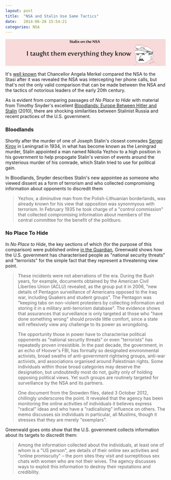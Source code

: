 ```yaml
---
layout: post
title:  "NSA and Stalin Use Same Tactics"
date:   2014-06-28 15:54:21
categories: NSA
---
```


<img class="image-center" src="/stalin.png">

It's <a href="http://rt.com/news/merkel-calls-nsa-stasi-408/">well known</a> that Chancellor Angela Merkel compared the NSA to the Stasi after it was revealed the NSA was intercepting her phone calls, but that's not the only valid comparison that can be made between the NSA and the tactics of notorious leaders of the early 20th century. 

As is evident from comparing passages of <i>No Place to Hide</i> with material from Timothy Snyder's excellent <a href="http://www.amazon.ca/Bloodlands-Europe-Between-Hitler-Stalin/dp/0465031471">Bloodlands: Europe Between Hitler and Stalin</a> (2010), there are shocking similarities between Stalinist Russia and recent practices of the U.S. government. 

<h3>Bloodlands</h3>

Shortly after the murder of one of Joseph Stalin's closest comrades <a href="http://en.wikipedia.org/wiki/Sergey_Kirov">Sergei Kirov</a> in Leningrad in 1934, in what has become known as the Leningrad murder, Stalin appointed a man named Nikolia Yezhov to a high position in his government to help propogate Stalin's version of events around the mysterious murder of his comrade, which Stalin tried to use for political gain. 

In Bloodlands, Snyder describes Stalin's new appointee as someone who viewed dissent as a form of terrorism and who collected compromising information about opponents to discredit them

<blockquote>
Yezhov, a diminutive man from the Polish-Lithuanian borderlands, was already known for his view that opposition was synonmyous with terrorism. In February 1935 he took charge of a "control commission" that collected compromising information about members of the central committee for the benefit of the politburo. 

</blockquote>

<h3>No Place To Hide</h3>
In <i>No Place to Hide</i>, the key sections of which (for the purpose of this comparison) were published online <a href="http://www.theguardian.com/world/2014/may/13/glenn-greenwald-anonymous-mass-surveillance-governments-nasa-no-place-to-hide">in the Guardian</a>, Greenwald shows how the U.S. government has characterised people as "national security threats" and "terrorists" for the simple fact that they represent a threatening view point. 

<blockquote>
These incidents were not aberrations of the era. During the Bush years, for example, documents obtained by the American Civil Liberties Union (ACLU) revealed, as the group put it in 2006, "new details of Pentagon surveillance of Americans opposed to the Iraq war, including Quakers and student groups". The Pentagon was "keeping tabs on non-violent protesters by collecting information and storing it in a military anti-terrorism database". The evidence shows that assurances that surveillance is only targeted at those who "have done something wrong" should provide little comfort, since a state will reflexively view any challenge to its power as wrongdoing.

The opportunity those in power have to characterise political opponents as "national security threats" or even "terrorists" has repeatedly proven irresistible. In the past decade, the government, in an echo of Hoover's FBI, has formally so designated environmental activists, broad swaths of anti-government rightwing groups, anti-war activists, and associations organised around Palestinian rights. Some individuals within those broad categories may deserve the designation, but undoubtedly most do not, guilty only of holding opposing political views. Yet such groups are routinely targeted for surveillance by the NSA and its partners.

One document from the Snowden files, dated 3 October 2012, chillingly underscores the point. It revealed that the agency has been monitoring the online activities of individuals it believes express "radical" ideas and who have a "radicalising" influence on others. The memo discusses six individuals in particular, all Muslims, though it stresses that they are merely "exemplars".

</blockquote>

Greenwald goes onto show that the U.S. government collects information about its targets to discredit them:

<blockquote>
Among the information collected about the individuals, at least one of whom is a "US person", are details of their online sex activities and "online promiscuity" – the porn sites they visit and surreptitious sex chats with women who are not their wives. The agency discusses ways to exploit this information to destroy their reputations and credibility.
</blockquote>



